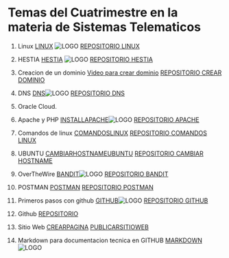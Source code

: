 # Temas del Cuatrimestre en la materia de Sistemas Telematicos 

1) Linux [LINUX](https://www.netacad.com/courses/fundamentos-de-linux?courseLang=es-XL&instance_id=6ba0d05e-8a4c-4303-aceb-9bbd10047548&authuser=0) ![LOGO](https://encrypted-tbn0.gstatic.com/images?q=tbn:ANd9GcTTJw7yIuraCY1v7LyKd4JaGmrrYBy6dSuJJQ&s)
   [REPOSITORIO LINUX](https://github.com/Ale1203-gg/LINUX.git)

3) HESTIA [HESTIA](https://hestiacp.com/?authuser=0) ![LOGO](https://avatars.githubusercontent.com/u/44101440?v=4)
   [REPOSITORIO HESTIA](https://github.com/Ale1203-gg/HESTIA.git)

5) Creacion de un dominio  [Video para crear dominio](https://www.youtube.com/playlist?list=PL-aSvPEYgSGij1bg9HvlLZAJahMNGunX7&authuser=0)
   [REPOSITORIO CREAR DOMINIO](https://github.com/Ale1203-gg/CREACIONDOMINIO.git)
7) DNS [DNS](https://www.whatsmydns.net/?authuser=0)![LOGO](https://www.whatsmydns.net/images/logo-og.png)
   [REPOSITORIO DNS](https://github.com/Ale1203-gg/DNS.git)

9) Oracle Cloud.
10)  Apache y PHP [INSTALLAPACHE](https://docs.oracle.com/en-us/iaas/developer-tutorials/tutorials/apache-on-ubuntu/01oci-ubuntu-apache-summary.htm?authuser=0)![LOGO](https://upload.wikimedia.org/wikipedia/commons/1/10/Apache_HTTP_server_logo_%282019-present%29.svg)
[REPOSITORIO APACHE](https://github.com/Ale1203-gg/APACHEUBUNTU.git)

12) Comandos de linux  [COMANDOSLINUX](https://www.ionos.mx/digitalguide/servidores/configuracion/scp-de-linux/?authuser=0)
[REPOSITORIO COMANDOS LINUX](https://github.com/Ale1203-gg/COMANDOSLINUXSSH.git)
14) UBUNTU [CAMBIARHOSTNAMEUBUNTU](https://linuxize.com/post/how-to-change-hostname-on-ubuntu-22-04/?authuser=0)
[REPOSITORIO CAMBIAR HOSTNAME](https://github.com/Ale1203-gg/CAMBIARHOSTNAME.git)
16) OverTheWire  [BANDIT](https://overthewire.org/wargames/bandit/?authuser=0)![LOGO](https://miro.medium.com/v2/resize:fit:520/1*qO7TM0hqCq9UjfHghAxyiA.jpeg)
[REPOSITORIO BANDIT](https://github.com/Ale1203-gg/BANDIT.git)
18) POSTMAN [POSTMAN](https://www.postman.com/) [REPOSITORIO POSTMAN](https://github.com/Ale1203-gg/POSTMAN.git)
20) Primeros pasos con github [GITHUB](https://codegym.cc/es/groups/posts/es.379.primeros-pasos-con-git-una-guia-completa-para-principiantes?authuser=0)![LOGO](https://encrypted-tbn0.gstatic.com/images?q=tbn:ANd9GcTCOSzabMLHpRMMuS289T6E0aC_ysnrhs6xrA&s) [REPOSITORIO GITHUB](https://github.com/Ale1203-gg/QESGITHUB.git)

21) Github [REPOSITORIO](https://www.youtube.com/watch?v=vlCXdvcgiE0&authuser=0)
22) Sitio Web [CREARPAGINA](https://www.youtube.com/watch?v=OZDKNqMXSxA&authuser=0) [PUBLICARSITIOWEB](https://www.youtube.com/watch?v=sLTNgxxSBR4&authuser=0)
23) Markdown para documentacion tecnica en GITHUB [MARKDOWN](https://experienceleague.adobe.com/es/docs/contributor/contributor-guide/writing-essentials/markdown?authuser=0)![LOGO](https://encrypted-tbn0.gstatic.com/images?q=tbn:ANd9GcTsTfXwY_1HFsyuMhX0ajaCCv_ZsKlUb9k0kA&s)


